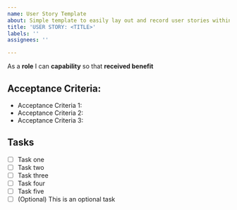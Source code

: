 ```yaml
---
name: User Story Template
about: Simple template to easily lay out and record user stories within GitHub Projects
title: 'USER STORY: <TITLE>'
labels: ''
assignees: ''

---
```


As a **role** I can **capability** so that **received benefit**

## Acceptance Criteria:

- Acceptance Criteria 1:
- Acceptance Criteria 2:
- Acceptance Criteria 3:

## Tasks

- [ ] Task one
- [ ] Task two
- [ ] Task three
- [ ] Task four
- [ ] Task five
- [ ] \(Optional) This is an optional task
